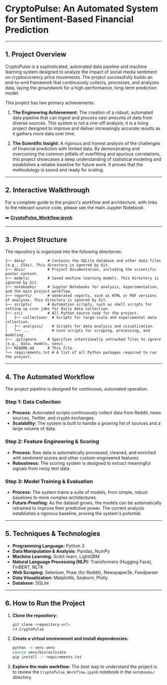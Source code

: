 # CryptoPulse: An Automated System for Sentiment-Based Financial Prediction

---

## 1. Project Overview

CryptoPulse is a sophisticated, automated data pipeline and machine learning system designed to analyze the impact of social media sentiment on cryptocurrency price movements. The project successfully builds an end-to-end framework that continuously collects, processes, and analyzes data, laying the groundwork for a high-performance, long-term prediction model.

This project has two primary achievements:

1.  **The Engineering Achievement:** The creation of a robust, automated data pipeline that can ingest and process vast amounts of data from diverse sources. This system is not a one-off analysis; it is a living project designed to improve and deliver increasingly accurate results as it gathers more data over time.

2.  **The Scientific Insight:** A rigorous and honest analysis of the challenges of financial prediction with limited data. By demonstrating and overcoming the common pitfalls of overfitting and spurious correlations, this project showcases a deep understanding of statistical modeling and establishes a reliable baseline for future work. It proves that the methodology is sound and ready for scaling.

---

## 2. Interactive Walkthrough

For a complete guide to the project's workflow and architecture, with links to the relevant source code, please see the main Jupyter Notebook:

➡️ **[CryptoPulse_Workflow.ipynb](./notebooks/CryptoPulse_Workflow.ipynb)**

---

## 3. Project Structure

The repository is organized into the following directories:

```
├── data/          # Contains the SQLite database and other data files (e.g., CSVs). This directory is ignored by Git.
├── docs/          # Project documentation, including the scientific poster content.
├── models/        # Saved machine learning models. This directory is ignored by Git.
├── notebooks/     # Jupyter Notebooks for analysis, experimentation, and the main project workflow.
├── reports/       # Generated reports, such as HTML or PDF versions of analyses. This directory is ignored by Git.
├── scripts/       # Automation scripts, such as shell scripts for setting up cron jobs for daily data collection.
├── src/           # All Python source code for the project.
│   ├── collection/  # Scripts for large-scale and experimental data collection.
│   ├── analysis/    # Scripts for data analysis and visualization.
│   └── ...          # Core scripts for scraping, processing, and modeling.
├── .gitignore     # Specifies intentionally untracked files to ignore (e.g., data, models, venv).
├── README.md      # This file.
└── requirements.txt # A list of all Python packages required to run the project.
```

---

## 4. The Automated Workflow

The project pipeline is designed for continuous, automated operation.

### Step 1: Data Collection
- **Process:** Automated scripts continuously collect data from Reddit, news sources, Twitter, and crypto exchanges.
- **Scalability:** The system is built to handle a growing list of sources and a large volume of data.

### Step 2: Feature Engineering & Scoring
- **Process:** Raw data is automatically processed, cleaned, and enriched with sentiment scores and other custom-engineered features.
- **Robustness:** The scoring system is designed to extract meaningful signals from noisy text data.

### Step 3: Model Training & Evaluation
- **Process:** The system trains a suite of models, from simple, robust baselines to more complex architectures.
- **Future-Proofing:** As the dataset grows, the models can be automatically retrained to improve their predictive power. The current analysis establishes a rigorous baseline, proving the system's potential.

---

## 5. Techniques & Technologies

- **Programming Language:** Python 3
- **Data Manipulation & Analysis:** Pandas, NumPy
- **Machine Learning:** Scikit-learn, LightGBM
- **Natural Language Processing (NLP):** Transformers (Hugging Face), FinBERT, NLTK
- **Web Scraping:** Selenium, Praw (for Reddit), Newspaper3k, Feedparser
- **Data Visualization:** Matplotlib, Seaborn, Plotly
- **Database:** SQLite

---

## 6. How to Run the Project

1.  **Clone the repository:**
    ```bash
    git clone <repository-url>
    cd CryptoPulse
    ```

2.  **Create a virtual environment and install dependencies:**
    ```bash
    python -m venv venv
    source venv/bin/activate
    pip install -r requirements.txt
    ```

3.  **Explore the main workflow:**
    The best way to understand the project is to review the `CryptoPulse_Workflow.ipynb` notebook in the `notebooks/` directory.
